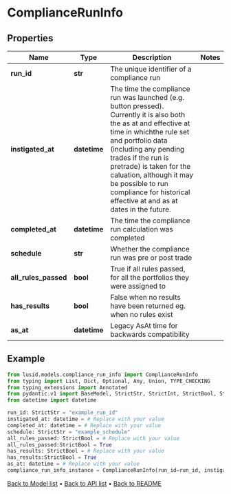 # ComplianceRunInfo

## Properties
Name | Type | Description | Notes
------------ | ------------- | ------------- | -------------
**run_id** | **str** | The unique identifier of a compliance run | 
**instigated_at** | **datetime** | The time the compliance run was launched (e.g. button pressed). Currently it is also both the as at and effective at time in whichthe rule set and portfolio data (including any pending trades if the run is pretrade) is taken for the caluation, although it may be possible to run compliance for historical effective at and as at dates in the future. | 
**completed_at** | **datetime** | The time the compliance run calculation was completed | 
**schedule** | **str** | Whether the compliance run was pre or post trade | 
**all_rules_passed** | **bool** | True if all rules passed, for all the portfolios they were assigned to | 
**has_results** | **bool** | False when no results have been returned eg. when no rules exist | 
**as_at** | **datetime** | Legacy AsAt time for backwards compatibility | 
## Example

```python
from lusid.models.compliance_run_info import ComplianceRunInfo
from typing import List, Dict, Optional, Any, Union, TYPE_CHECKING
from typing_extensions import Annotated
from pydantic.v1 import BaseModel, StrictStr, StrictInt, StrictBool, StrictFloat, StrictBytes, Field, validator, ValidationError, conlist, constr
from datetime import datetime

run_id: StrictStr = "example_run_id"
instigated_at: datetime = # Replace with your value
completed_at: datetime = # Replace with your value
schedule: StrictStr = "example_schedule"
all_rules_passed: StrictBool = # Replace with your value
all_rules_passed:StrictBool = True
has_results: StrictBool = # Replace with your value
has_results:StrictBool = True
as_at: datetime = # Replace with your value
compliance_run_info_instance = ComplianceRunInfo(run_id=run_id, instigated_at=instigated_at, completed_at=completed_at, schedule=schedule, all_rules_passed=all_rules_passed, has_results=has_results, as_at=as_at)

```

[Back to Model list](../README.md#documentation-for-models) &#8226; [Back to API list](../README.md#documentation-for-api-endpoints) &#8226; [Back to README](../README.md)

